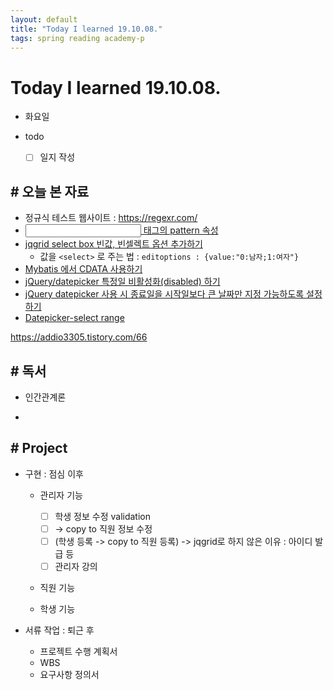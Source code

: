 ```yaml
---
layout: default
title: "Today I learned 19.10.08."
tags: spring reading academy-p
---
```


# Today I learned 19.10.08.
- 화요일
- todo

  - [ ] 일지 작성



## # 오늘 본 자료

- 정규식 테스트 웹사이트 : https://regexr.com/
- [<input> 태그의 pattern 속성](http://tcpschool.com/html-tag-attrs/input-pattern)
- [jqgrid select box 빈값, 빈셀렉트 옵션 추가하기](https://singsi.tistory.com/22)
  - 값을 `<select>` 로 주는 법 : ` editoptions : {value:"0:남자;1:여자"} `
- [Mybatis 에서 CDATA 사용하기](https://epthffh.tistory.com/entry/Mybatis-에서-CDATA-사용하기)
- [jQuery/datepicker 특정일 비활성화(disabled) 하기](https://mingmi-programming.tistory.com/86)
- [jQuery datepicker 사용 시 종료일을 시작일보다 큰 날짜만 지정 가능하도록 설정하기](http://jmlim.github.io/javascript/2019/01/04/javascript-jquery-datepicker-start-end-date/)
- [Datepicker-select range](https://jqueryui.com/datepicker/#date-range)



https://addio3305.tistory.com/66


## # 독서

- 인간관계론

- 

  

## # Project

- 구현 : 점심 이후
  
  - 관리자 기능
    
    - [ ] 학생 정보 수정 validation
    - [ ] -> copy to 직원 정보 수정 
    - [ ] (학생 등록 -> copy to 직원 등록) -> jqgrid로 하지 않은 이유 : 아이디 발급 등
    - [ ] 관리자 강의 
    
  - 직원 기능
  
  - 학생 기능
  
    
  
- 서류 작업 : 퇴근 후 
  - 프로젝트 수행 계획서
  - WBS
  - 요구사항 정의서